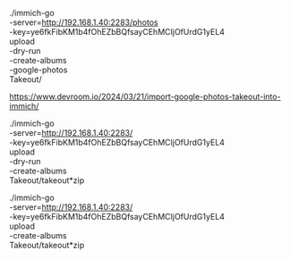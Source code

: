 ./immich-go \
  -server=http://192.168.1.40:2283/photos \
  -key=ye6fkFibKM1b4fOhEZbBQfsayCEhMCIjOfUrdG1yEL4 \
  upload \
  -dry-run \
  -create-albums \
  -google-photos \
  Takeout/


  https://www.devroom.io/2024/03/21/import-google-photos-takeout-into-immich/


  ./immich-go \
  -server=http://192.168.1.40:2283/ \
  -key=ye6fkFibKM1b4fOhEZbBQfsayCEhMCIjOfUrdG1yEL4 \
  upload \
  -dry-run \
  -create-albums \
  Takeout/takeout*zip


  ./immich-go \
  -server=http://192.168.1.40:2283/ \
  -key=ye6fkFibKM1b4fOhEZbBQfsayCEhMCIjOfUrdG1yEL4 \
  upload \
  -create-albums \
  Takeout/takeout*zip